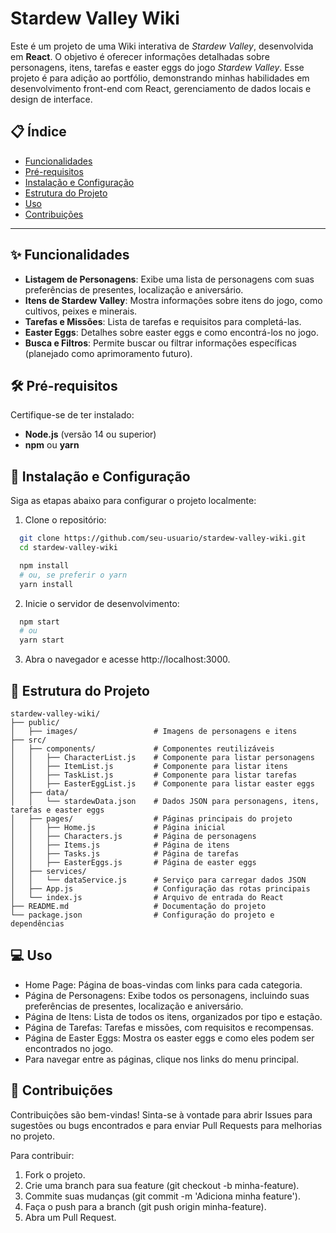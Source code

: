 # Stardew Valley Wiki

Este é um projeto de uma Wiki interativa de *Stardew Valley*, desenvolvida em **React**. O objetivo é oferecer informações detalhadas sobre personagens, itens, tarefas e easter eggs do jogo *Stardew Valley*. Esse projeto é para adição ao portfólio, demonstrando minhas habilidades em desenvolvimento front-end com React, gerenciamento de dados locais e design de interface.

## 📋 Índice
- [Funcionalidades](#-funcionalidades)
- [Pré-requisitos](#-pré-requisitos)
- [Instalação e Configuração](#-instalação-e-configuração)
- [Estrutura do Projeto](#-estrutura-do-projeto)
- [Uso](#-uso)
- [Contribuições](#-contribuições)

---

## ✨ Funcionalidades
- **Listagem de Personagens**: Exibe uma lista de personagens com suas preferências de presentes, localização e aniversário.
- **Itens de Stardew Valley**: Mostra informações sobre itens do jogo, como cultivos, peixes e minerais.
- **Tarefas e Missões**: Lista de tarefas e requisitos para completá-las.
- **Easter Eggs**: Detalhes sobre easter eggs e como encontrá-los no jogo.
- **Busca e Filtros**: Permite buscar ou filtrar informações específicas (planejado como aprimoramento futuro).
  
## 🛠 Pré-requisitos

Certifique-se de ter instalado:
- **Node.js** (versão 14 ou superior)
- **npm** ou **yarn**

## 🚀 Instalação e Configuração

Siga as etapas abaixo para configurar o projeto localmente:

1. Clone o repositório:
```bash
  git clone https://github.com/seu-usuario/stardew-valley-wiki.git
  cd stardew-valley-wiki
   ```

```bash
  npm install
  # ou, se preferir o yarn
  yarn install
```

2. Inicie o servidor de desenvolvimento:

```bash
  npm start
  # ou
  yarn start
```

3. Abra o navegador e acesse http://localhost:3000.

## 📂 Estrutura do Projeto
```
stardew-valley-wiki/
├── public/                     
│   ├── images/                 # Imagens de personagens e itens
├── src/                        
│   ├── components/             # Componentes reutilizáveis
│   │   ├── CharacterList.js    # Componente para listar personagens
│   │   ├── ItemList.js         # Componente para listar itens
│   │   ├── TaskList.js         # Componente para listar tarefas
│   │   ├── EasterEggList.js    # Componente para listar easter eggs
│   ├── data/                   
│   │   └── stardewData.json    # Dados JSON para personagens, itens, tarefas e easter eggs
│   ├── pages/                  # Páginas principais do projeto
│   │   ├── Home.js             # Página inicial
│   │   ├── Characters.js       # Página de personagens
│   │   ├── Items.js            # Página de itens
│   │   ├── Tasks.js            # Página de tarefas
│   │   ├── EasterEggs.js       # Página de easter eggs
│   ├── services/               
│   │   └── dataService.js      # Serviço para carregar dados JSON
│   ├── App.js                  # Configuração das rotas principais
│   └── index.js                # Arquivo de entrada do React
├── README.md                   # Documentação do projeto
└── package.json                # Configuração do projeto e dependências
```

## 💻 Uso
- Home Page: Página de boas-vindas com links para cada categoria.
- Página de Personagens: Exibe todos os personagens, incluindo suas preferências de presentes, localização e aniversário.
- Página de Itens: Lista de todos os itens, organizados por tipo e estação.
- Página de Tarefas: Tarefas e missões, com requisitos e recompensas.
- Página de Easter Eggs: Mostra os easter eggs e como eles podem ser encontrados no jogo.
- Para navegar entre as páginas, clique nos links do menu principal.

## 📢 Contribuições
Contribuições são bem-vindas! Sinta-se à vontade para abrir Issues para sugestões ou bugs encontrados e para enviar Pull Requests para melhorias no projeto.

Para contribuir:

1. Fork o projeto.
2. Crie uma branch para sua feature (git checkout -b minha-feature).
3. Commite suas mudanças (git commit -m 'Adiciona minha feature').
4. Faça o push para a branch (git push origin minha-feature).
5. Abra um Pull Request.

